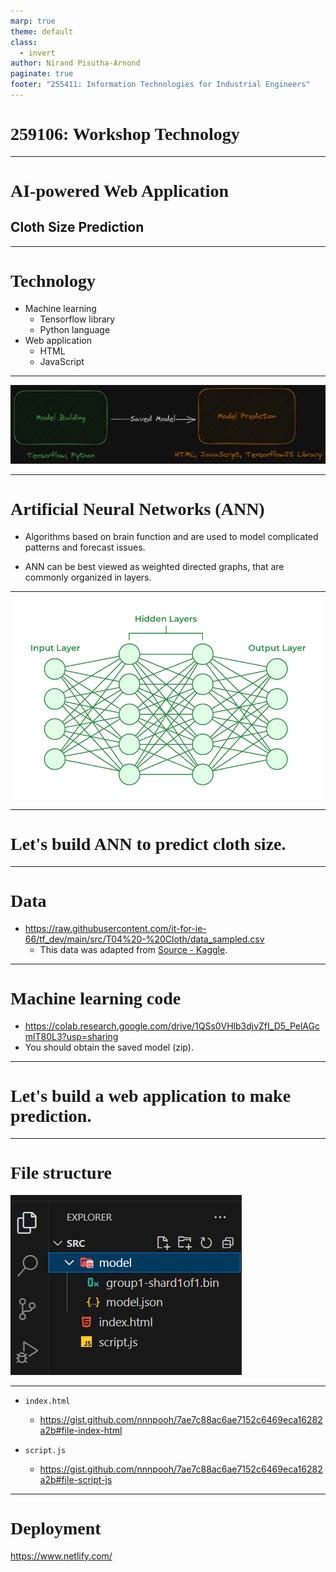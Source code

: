 ```yaml
---
marp: true
theme: default
class:
  - invert
author: Nirand Pisutha-Arnond
paginate: true
footer: "255411: Information Technologies for Industrial Engineers"
---
```


<style>
@import url('https://fonts.googleapis.com/css2?family=Prompt:ital,wght@0,100;0,300;0,400;0,700;1,100;1,300;1,400;1,700&display=swap');

    :root {
    font-family: Prompt;
    --hl-color: #D57E7E;
}
h1 {
  font-family: Prompt
}
</style>

# 259106: Workshop Technology

---

# AI-powered Web Application

## Cloth Size Prediction

---

# Technology

- Machine learning
  - Tensorflow library
  - Python language
- Web application
  - HTML
  - JavaScript

---

![](./img/overview.png)

---

# Artificial Neural Networks (ANN)

- Algorithms based on brain function and are used to model complicated patterns and forecast issues.

- ANN can be best viewed as weighted directed graphs, that are commonly organized in layers.

---

![](./img/ANN.png)

---

# Let's build ANN to predict cloth size.

---

# Data

- https://raw.githubusercontent.com/it-for-ie-66/tf_dev/main/src/T04%20-%20Cloth/data_sampled.csv
  - This data was adapted from [Source - Kaggle](https://www.kaggle.com/datasets/tourist55/clothessizeprediction).

---

# Machine learning code

- https://colab.research.google.com/drive/1QSs0VHlb3djvZfI_D5_PelAGcmlT80L3?usp=sharing
- You should obtain the saved model (zip).

---

# Let's build a web application to make prediction.

---

# File structure

![](./img/files.png)

---

- `index.html`

  - https://gist.github.com/nnnpooh/7ae7c88ac6ae7152c6469eca16282a2b#file-index-html

- `script.js`
  - https://gist.github.com/nnnpooh/7ae7c88ac6ae7152c6469eca16282a2b#file-script-js

---

# Deployment

https://www.netlify.com/

